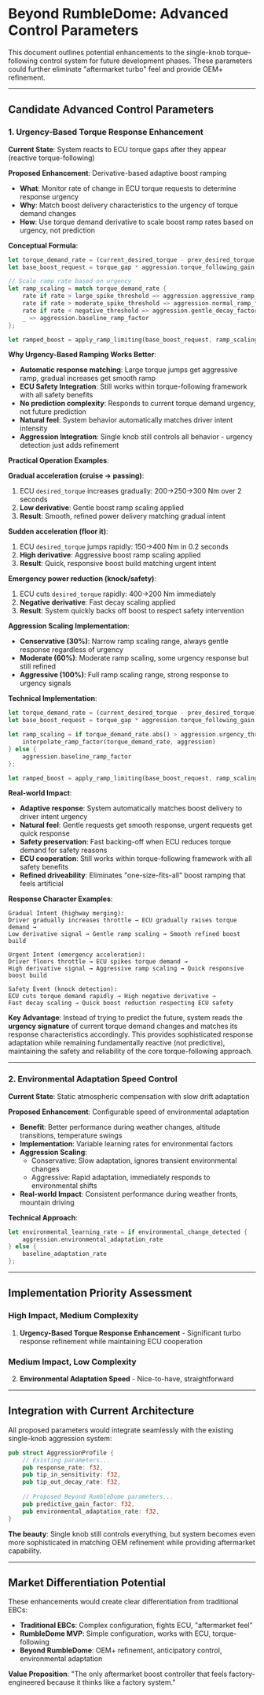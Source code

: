 # Beyond RumbleDome: Advanced Control Parameters

This document outlines potential enhancements to the single-knob torque-following control system for future development phases. These parameters could further eliminate "aftermarket turbo" feel and provide OEM+ refinement.

---

## Candidate Advanced Control Parameters

### 1. Urgency-Based Torque Response Enhancement  
**Current State**: System reacts to ECU torque gaps after they appear (reactive torque-following)

**Proposed Enhancement**: Derivative-based adaptive boost ramping
- **What**: Monitor rate of change in ECU torque requests to determine response urgency
- **Why**: Match boost delivery characteristics to the urgency of torque demand changes
- **How**: Use torque demand derivative to scale boost ramp rates based on urgency, not prediction

**Conceptual Formula**:
```rust
let torque_demand_rate = (current_desired_torque - prev_desired_torque) / cycle_time;
let base_boost_request = torque_gap * aggression.torque_following_gain;

// Scale ramp rate based on urgency
let ramp_scaling = match torque_demand_rate {
    rate if rate > large_spike_threshold => aggression.aggressive_ramp_factor,    // 2.0
    rate if rate > moderate_spike_threshold => aggression.normal_ramp_factor,    // 1.0  
    rate if rate < negative_threshold => aggression.gentle_decay_factor,         // 0.3
    _ => aggression.baseline_ramp_factor                                         // 1.0
};

let ramped_boost = apply_ramp_limiting(base_boost_request, ramp_scaling);
```

**Why Urgency-Based Ramping Works Better**:
- **Automatic response matching**: Large torque jumps get aggressive ramp, gradual increases get smooth ramp
- **ECU Safety Integration**: Still works within torque-following framework with all safety benefits
- **No prediction complexity**: Responds to current torque demand urgency, not future prediction
- **Natural feel**: System behavior automatically matches driver intent intensity
- **Aggression Integration**: Single knob still controls all behavior - urgency detection just adds refinement

**Practical Operation Examples**:

**Gradual acceleration (cruise → passing)**:
1. ECU `desired_torque` increases gradually: 200→250→300 Nm over 2 seconds
2. **Low derivative**: Gentle boost ramp scaling applied
3. **Result**: Smooth, refined power delivery matching gradual intent

**Sudden acceleration (floor it)**:
1. ECU `desired_torque` jumps rapidly: 150→400 Nm in 0.2 seconds  
2. **High derivative**: Aggressive boost ramp scaling applied
3. **Result**: Quick, responsive boost build matching urgent intent

**Emergency power reduction (knock/safety)**:
1. ECU cuts `desired_torque` rapidly: 400→200 Nm immediately
2. **Negative derivative**: Fast decay scaling applied  
3. **Result**: System quickly backs off boost to respect safety intervention

**Aggression Scaling Implementation**:
- **Conservative (30%)**: Narrow ramp scaling range, always gentle response regardless of urgency
- **Moderate (60%)**: Moderate ramp scaling, some urgency response but still refined  
- **Aggressive (100%)**: Full ramp scaling range, strong response to urgency signals

**Technical Implementation**:
```rust
let torque_demand_rate = (current_desired_torque - prev_desired_torque) / cycle_time;
let base_boost_request = torque_gap * aggression.torque_following_gain;

let ramp_scaling = if torque_demand_rate.abs() > aggression.urgency_threshold {
    interpolate_ramp_factor(torque_demand_rate, aggression)
} else {
    aggression.baseline_ramp_factor
};

let ramped_boost = apply_ramp_limiting(base_boost_request, ramp_scaling);
```

**Real-world Impact**: 
- **Adaptive response**: System automatically matches boost delivery to driver intent urgency
- **Natural feel**: Gentle requests get smooth response, urgent requests get quick response
- **Safety preservation**: Fast backing-off when ECU reduces torque demand for safety reasons
- **ECU cooperation**: Still works within torque-following framework with all safety benefits
- **Refined driveability**: Eliminates "one-size-fits-all" boost ramping that feels artificial

**Response Character Examples**:
```
Gradual Intent (highway merging):
Driver gradually increases throttle → ECU gradually raises torque demand → 
Low derivative signal → Gentle ramp scaling → Smooth refined boost build

Urgent Intent (emergency acceleration):  
Driver floors throttle → ECU spikes torque demand → 
High derivative signal → Aggressive ramp scaling → Quick responsive boost build

Safety Event (knock detection):
ECU cuts torque demand rapidly → High negative derivative → 
Fast decay scaling → Quick boost reduction respecting ECU safety
```

**Key Advantage**: Instead of trying to predict the future, system reads the **urgency signature** of current torque demand changes and matches its response characteristics accordingly. This provides sophisticated response adaptation while remaining fundamentally reactive (not predictive), maintaining the safety and reliability of the core torque-following approach.

---

### 2. Environmental Adaptation Speed Control
**Current State**: Static atmospheric compensation with slow drift adaptation

**Proposed Enhancement**: Configurable speed of environmental adaptation
- **Benefit**: Better performance during weather changes, altitude transitions, temperature swings
- **Implementation**: Variable learning rates for environmental factors
- **Aggression Scaling**:
  - Conservative: Slow adaptation, ignores transient environmental changes
  - Aggressive: Rapid adaptation, immediately responds to environmental shifts
- **Real-world Impact**: Consistent performance during weather fronts, mountain driving

**Technical Approach**:
```rust
let environmental_learning_rate = if environmental_change_detected {
    aggression.environmental_adaptation_rate
} else {
    baseline_adaptation_rate
};
```

---

## Implementation Priority Assessment

### **High Impact, Medium Complexity**
1. **Urgency-Based Torque Response Enhancement** - Significant turbo response refinement while maintaining ECU cooperation

### **Medium Impact, Low Complexity**  
2. **Environmental Adaptation Speed** - Nice-to-have, straightforward

---

## Integration with Current Architecture

All proposed parameters would integrate seamlessly with the existing single-knob aggression system:

```rust
pub struct AggressionProfile {
    // Existing parameters...
    pub response_rate: f32,
    pub tip_in_sensitivity: f32,
    pub tip_out_decay_rate: f32,
    
    // Proposed Beyond RumbleDome parameters...
    pub predictive_gain_factor: f32,
    pub environmental_adaptation_rate: f32,
}
```

**The beauty**: Single knob still controls everything, but system becomes even more sophisticated in matching OEM refinement while providing aftermarket capability.

---

## Market Differentiation Potential

These enhancements would create clear differentiation from traditional EBCs:
- **Traditional EBCs**: Complex configuration, fights ECU, "aftermarket feel"
- **RumbleDome MVP**: Simple configuration, works with ECU, torque-following
- **Beyond RumbleDome**: OEM+ refinement, anticipatory control, environmental adaptation

**Value Proposition**: "The only aftermarket boost controller that feels factory-engineered because it thinks like a factory system."